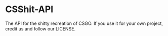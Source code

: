 # CSShit-API
The API for the shitty recreation of CSGO. If you use it for your own project, credit us and follow our LICENSE.
